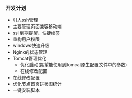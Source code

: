 ### 开发计划
 
* 引人ssh管理
* 主要管理页面兼容移动端
* ssl 到期提醒、快捷续签
* 重构用户权限
* windows快速升级
* Nginx的状态管理
* Tomcat管理优化
    * 优化启动(期望能使用到tomcat原生配置文件中的参数)
    * 在线修改配置
*  在线修改配置
* 优化节点首页饼状图统计
* 一键安装脚本
   
